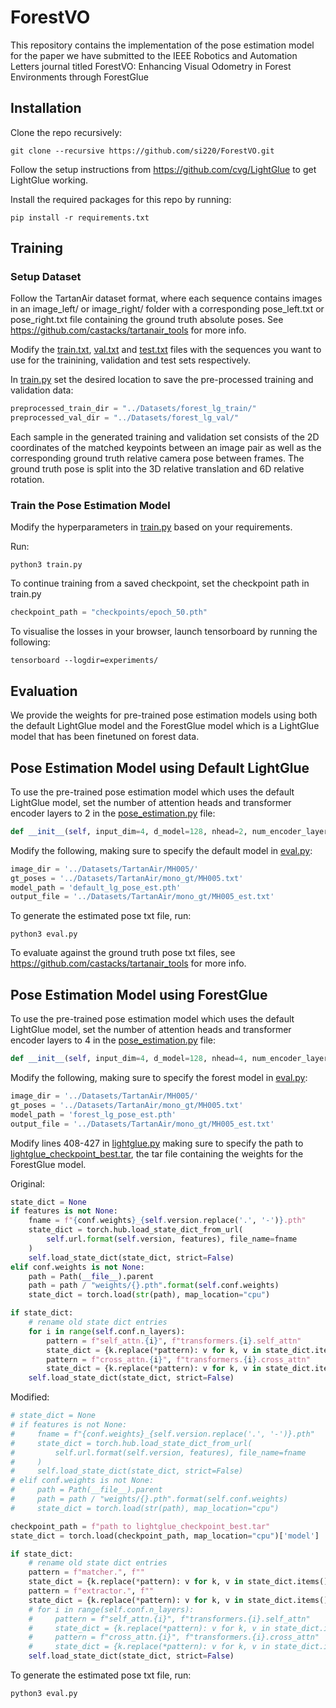 # ForestVO
This repository contains the implementation of the pose estimation model for the paper we have submitted to the IEEE Robotics and Automation Letters journal titled ForestVO: Enhancing Visual Odometry in Forest Environments through ForestGlue

## Installation
Clone the repo recursively:
```
git clone --recursive https://github.com/si220/ForestVO.git
```

Follow the setup instructions from https://github.com/cvg/LightGlue to get LightGlue working.

Install the required packages for this repo by running:
```
pip install -r requirements.txt
```
## Training

### Setup Dataset
Follow the TartanAir dataset format, where each sequence contains images in an image_left/ or image_right/ folder with a corresponding pose_left.txt or pose_right.txt file containing the ground truth absolute poses. See https://github.com/castacks/tartanair_tools for more info.

Modify the [train.txt](ForestVO/src/dataset/train.txt), [val.txt](ForestVO/src/dataset/val.txt) and [test.txt](ForestVO/src/dataset/test.txt) files with the sequences you want to use for the trainining, validation and test sets respectively.

In [train.py](ForestVO/src/train.py) set the desired location to save the pre-processed training and validation data:
```python
preprocessed_train_dir = "../Datasets/forest_lg_train/"
preprocessed_val_dir = "../Datasets/forest_lg_val/"
```

Each sample in the generated training and validation set consists of the 2D coordinates of the matched keypoints between an image pair as well as the corresponding ground truth relative camera pose between frames. The ground truth pose is split into the 3D relative translation and 6D relative rotation. 

### Train the Pose Estimation Model
Modify the hyperparameters in [train.py](ForestVO/src/train.py) based on your requirements.

Run:
```
python3 train.py
```

To continue training from a saved checkpoint, set the checkpoint path in train.py
```python
checkpoint_path = "checkpoints/epoch_50.pth"
```

To visualise the losses in your browser, launch tensorboard by running the following:
```
tensorboard --logdir=experiments/
```

## Evaluation
We provide the weights for pre-trained pose estimation models using both the default LightGlue model and the ForestGlue model which is a LightGlue model that has been finetuned on forest data.  

## Pose Estimation Model using Default LightGlue
To use the pre-trained pose estimation model which uses the default LightGlue model, set the number of attention heads and transformer encoder layers to 2 in the [pose_estimation.py](ForestVO/src/pose_estimation.py) file:

```python
def __init__(self, input_dim=4, d_model=128, nhead=2, num_encoder_layers=2, dim_feedforward=256, dropout=0.1):
```

Modify the following, making sure to specify the default model in [eval.py](ForestVO/src/eval.py):
```python
image_dir = '../Datasets/TartanAir/MH005/'
gt_poses = '../Datasets/TartanAir/mono_gt/MH005.txt'
model_path = 'default_lg_pose_est.pth'
output_file = '../Datasets/TartanAir/mono_gt/MH005_est.txt'
```

To generate the estimated pose txt file, run:
```
python3 eval.py
```

To evaluate against the ground truth pose txt files, see https://github.com/castacks/tartanair_tools for more info.

## Pose Estimation Model using ForestGlue
To use the pre-trained pose estimation model which uses the default LightGlue model, set the number of attention heads and transformer encoder layers to 4 in the [pose_estimation.py](ForestVO/src/pose_estimation.py) file:

```python
def __init__(self, input_dim=4, d_model=128, nhead=4, num_encoder_layers=4, dim_feedforward=256, dropout=0.1):
```

Modify the following, making sure to specify the forest model in [eval.py](ForestVO/src/eval.py):
```python
image_dir = '../Datasets/TartanAir/MH005/'
gt_poses = '../Datasets/TartanAir/mono_gt/MH005.txt'
model_path = 'forest_lg_pose_est.pth'
output_file = '../Datasets/TartanAir/mono_gt/MH005_est.txt'
```

Modify lines 408-427 in [lightglue.py](ForestVO/LightGlue/lightglue/lightglue.py) making sure to specify the path to [lightglue_checkpoint_best.tar](ForestVO/src/lightglue_checkpoint_best.tar), the tar file containing the weights for the ForestGlue model.

Original:

```python
state_dict = None
if features is not None:
    fname = f"{conf.weights}_{self.version.replace('.', '-')}.pth"
    state_dict = torch.hub.load_state_dict_from_url(
        self.url.format(self.version, features), file_name=fname
    )
    self.load_state_dict(state_dict, strict=False)
elif conf.weights is not None:
    path = Path(__file__).parent
    path = path / "weights/{}.pth".format(self.conf.weights)
    state_dict = torch.load(str(path), map_location="cpu")

if state_dict:
    # rename old state dict entries
    for i in range(self.conf.n_layers):
        pattern = f"self_attn.{i}", f"transformers.{i}.self_attn"
        state_dict = {k.replace(*pattern): v for k, v in state_dict.items()}
        pattern = f"cross_attn.{i}", f"transformers.{i}.cross_attn"
        state_dict = {k.replace(*pattern): v for k, v in state_dict.items()}
    self.load_state_dict(state_dict, strict=False)
```

Modified:

```python
# state_dict = None
# if features is not None:
#     fname = f"{conf.weights}_{self.version.replace('.', '-')}.pth"
#     state_dict = torch.hub.load_state_dict_from_url(
#         self.url.format(self.version, features), file_name=fname
#     )
#     self.load_state_dict(state_dict, strict=False)
# elif conf.weights is not None:
#     path = Path(__file__).parent
#     path = path / "weights/{}.pth".format(self.conf.weights)
#     state_dict = torch.load(str(path), map_location="cpu")

checkpoint_path = f"path to lightglue_checkpoint_best.tar"
state_dict = torch.load(checkpoint_path, map_location="cpu")['model']

if state_dict:
    # rename old state dict entries
    pattern = f"matcher.", f""
    state_dict = {k.replace(*pattern): v for k, v in state_dict.items()}
    pattern = f"extractor.", f""
    state_dict = {k.replace(*pattern): v for k, v in state_dict.items()}
    # for i in range(self.conf.n_layers):
    #     pattern = f"self_attn.{i}", f"transformers.{i}.self_attn"
    #     state_dict = {k.replace(*pattern): v for k, v in state_dict.items()}
    #     pattern = f"cross_attn.{i}", f"transformers.{i}.cross_attn"
    #     state_dict = {k.replace(*pattern): v for k, v in state_dict.items()}
    self.load_state_dict(state_dict, strict=False)
```

To generate the estimated pose txt file, run:
```
python3 eval.py
```
